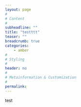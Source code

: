 ```yaml
---
layout: page
#
# Content
#
subheadline: ""
title: "testttt"
teaser: ""
breadcrumb: true
categories:
    - amber
#
# Styling
#
header: no
#
# Metainformation & Customization
#
permalink:
---
```


test